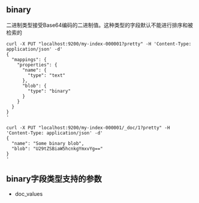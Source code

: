 ## binary

二进制类型接受Base64编码的二进制值。这种类型的字段默认不能进行排序和被检索的

```
curl -X PUT "localhost:9200/my-index-000001?pretty" -H 'Content-Type: application/json' -d'
{
  "mappings": {
    "properties": {
      "name": {
        "type": "text"
      },
      "blob": {
        "type": "binary"
      }
    }
  }
}
'

curl -X PUT "localhost:9200/my-index-000001/_doc/1?pretty" -H 'Content-Type: application/json' -d'
{
  "name": "Some binary blob",
  "blob": "U29tZSBiaW5hcnkgYmxvYg==" 
}
'
```

## binary字段类型支持的参数

* doc_values

